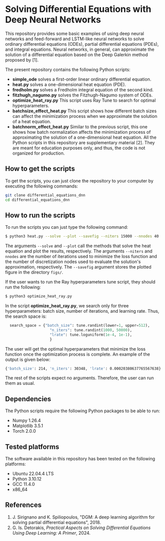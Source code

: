 # Solving Differential Equations with Deep Neural Networks


This repository provides some basic examples of using deep neural networks and feed-forward and LSTM-like neural networks to solve ordinary differential equations (ODEs), partial differential equations (PDEs), and integral equations. Neural networks, in general, can approximate the solution of a differential equation based on the Deep Galerkin method proposed by [1].

The present repository contains the following Python scripts:
  - **simple_ode** solves a first-order linear ordinary differential equation.
  - **heat.py** solves a one-dimensional heat equation (PDE).
  - **fredholm.py** solves a Fredholm integral equation of the second kind.
  - **fitzhugh_nagumo.py** solves the Fitzhugh-Nagumo system of ODEs.
  - **optimize_heat_ray.py** This script uses Ray Tune to search for optimal hyperparameters.
  - **batchsize_effect_heat.py** This script shows how different batch sizes can affect the minimization process when we approximate the solution of a heat equation.
  - **batchnorm_effect_heat.py** Similar to the previous script, this one shows how batch normalization affects the minimization process of approximating the solution of a one-dimensional heat equation.
All the Python scripts in this repository are supplementary material [2]. They are meant for education purposes only, and thus, the code is not organized for production.


## How to get the scripts

To get the scripts, you can just clone the repository to your computer by executing the following commands:

```bash
git clone differential_equations_dnn
cd differential_equations_dnn
```

## How to run the scripts

To run the scripts you can just type the following command:
```bash
$ python3 heat.py --solve --plot --savefig --niters 15000 --nnodes 40
```
The arguments `--solve` and `--plot` call the methods that solve the heat equation and plot the results, respectively.
The arguments `--niters` and `nnodes` are the number of iterations used to minimize the loss function and the number of discretization nodes used to evaluate the solution's approximation, respectively.
The `--savefig` argument stores the plotted figure in the directory `figs/`.


If the user wants to run the Ray hyperparameters tune script, they should run the following:
```bash
$ python3 optimize_heat_ray.py
```
In the script **optimize_heat_ray.py**, we search only for three hyperparameters: batch size, number of iterations, and learning rate. Thus, the search space is:
```python
  search_space = {"batch_size": tune.randint(lower=1, upper=512),
                    "n_iters": tune.randint(1000, 50000),
                    "lrate": tune.loguniform(1e-4, 1e-1),
                    }
```
The user will get the optimal hyperparameters that minimize the loss function once the optimization process is complete. An example of the output is given below:
```bash
{'batch_size': 214, 'n_iters': 30348, 'lrate': 0.00020380637765567638}
```

The rest of the scripts expect no arguments. Therefore, the user can run them as usual.


## Dependencies

The Python scripts require the following Python packages to be able to run:

  - Numpy 1.26.4
  - Matplotlib 3.5.1
  - Torch 2.0.0 

## Tested platforms 

The software available in this repository has been tested on the following platforms:
  - Ubuntu 22.04.4 LTS
  - Python 3.10.12
  - GCC 11.4.0
  - x86_64

## References
  1. J. Sirignano and K. Spiliopoulos, "DGM: A deep learning algorithm for
    solving partial differential equations", 2018.
  2. G. Is. Detorakis, *Practical Aspects on Solving Differential Equations Using Deep
  Learning: A Primer*, 2024.
